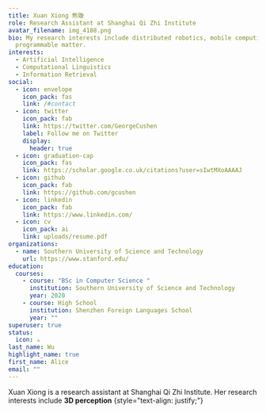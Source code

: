 ```yaml
---
title: Xuan Xiong 熊璇
role: Research Assistant at Shanghai Qi Zhi Institute
avatar_filename: img_4188.png
bio: My research interests include distributed robotics, mobile computing and
  programmable matter.
interests:
  - Artificial Intelligence
  - Computational Linguistics
  - Information Retrieval
social:
  - icon: envelope
    icon_pack: fas
    link: /#contact
  - icon: twitter
    icon_pack: fab
    link: https://twitter.com/GeorgeCushen
    label: Follow me on Twitter
    display:
      header: true
  - icon: graduation-cap
    icon_pack: fas
    link: https://scholar.google.co.uk/citations?user=sIwtMXoAAAAJ
  - icon: github
    icon_pack: fab
    link: https://github.com/gcushen
  - icon: linkedin
    icon_pack: fab
    link: https://www.linkedin.com/
  - icon: cv
    icon_pack: ai
    link: uploads/resume.pdf
organizations:
  - name: Southern University of Science and Technology
    url: https://www.stanford.edu/
education:
  courses:
    - course: "BSc in Computer Science "
      institution: Southern University of Science and Technology
      year: 2020
    - course: High School
      institution: Shenzhen Foreign Languages School
      year: ""
superuser: true
status:
  icon: ☕️
last_name: Wu
highlight_name: true
first_name: Alice
email: ""
---
```

Xuan﻿ Xiong is a research assistant at Shanghai Qi Zhi Institute. Her research interests include **3D perception** 
{style="text-align: justify;"}